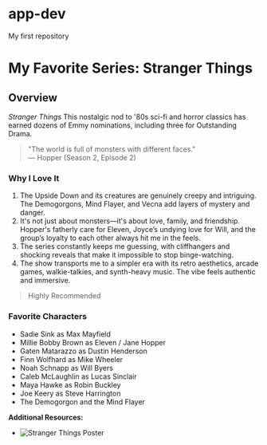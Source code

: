 # app-dev
My first repository

# My Favorite Series: **Stranger Things**

## Overview
*Stranger Things* This nostalgic nod to '80s sci-fi and horror classics has earned dozens of Emmy nominations, including three for Outstanding Drama.

> "The world is full of monsters with different faces."  
> — Hopper (Season 2, Episode 2)

### Why I Love It
1. The Upside Down and its creatures are genuinely creepy and intriguing. The Demogorgons, Mind Flayer, and Vecna add layers of mystery and danger.
2. It's not just about monsters—it's about love, family, and friendship. Hopper's fatherly care for Eleven, Joyce’s undying love for Will, and the group’s loyalty to each other always hit me in the feels.
3. The series constantly keeps me guessing, with cliffhangers and shocking reveals that make it impossible to stop binge-watching.
4. The show transports me to a simpler era with its retro aesthetics, arcade games, walkie-talkies, and synth-heavy music. The vibe feels authentic and immersive.
> Highly Recommended


### Favorite Characters
- Sadie Sink as Max Mayfield 
- Millie Bobby Brown as Eleven / Jane Hopper 
- Gaten Matarazzo as Dustin Henderson
- Finn Wolfhard as Mike Wheeler
- Noah Schnapp as Will Byers
- Caleb McLaughlin as Lucas Sinclair
- Maya Hawke as Robin Buckley
- Joe Keery as Steve Harrington
- The Demogorgon and the Mind Flayer

**Additional Resources:**
- ![Stranger Things Poster]([https://example.com/inception-poster.jpg](https://www.google.com/url?sa=i&url=https%3A%2F%2Fwww.netflix.com%2Ftitle%2F80057281&psig=AOvVaw0-q4mpGFUhj_Zo6ar39Mmb&ust=1731847892254000&source=images&cd=vfe&opi=89978449&ved=0CBQQjRxqFwoTCMDosaXy4IkDFQAAAAAdAAAAABAP))


